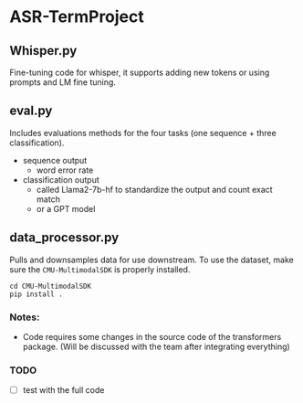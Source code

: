 # ASR-TermProject

## Whisper.py
Fine-tuning code for whisper, it supports adding new tokens or using prompts and LM fine tuning.

## eval.py
Includes evaluations methods for the four tasks (one sequence + three classification).
- sequence output
    - word error rate
- classification output
    - called Llama2-7b-hf to standardize the output and count exact match
    - or a GPT model
 
## data_processor.py
Pulls and downsamples data for use downstream.
To use the dataset, make sure the `CMU-MultimodalSDK` is properly installed.

```
cd CMU-MultimodalSDK
pip install .
```


### Notes:
- Code requires some changes in the source code of the transformers package. (Will be discussed with the team after integrating everything)
### TODO
- [ ] test with the full code
